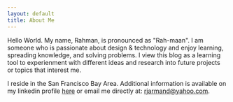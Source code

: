 ```yaml
---
layout: default
title: About Me	
---
```


Hello World. My name, Rahman, is pronounced as "Rah-maan".  I am someone who is passionate about design & technology and enjoy learning, spreading knowledge, and solving problems. I view this blog as a learning tool to experienment with different ideas and research into future projects or topics that interest me. 

I reside in the San Francisco Bay Area. Additional information is available on my linkedin profile <a href="https://www.linkedin.com/in/rahmanhayes">here</a> or email me directly at: <a href="mailto:rjarmand@yahoo.com">rjarmand@yahoo.com</a>.
